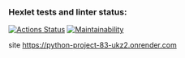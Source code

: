 ### Hexlet tests and linter status:
[![Actions Status](https://github.com/Osayanny/python-project-83/actions/workflows/hexlet-check.yml/badge.svg)](https://github.com/Osayanny/python-project-83/actions)
[![Maintainability](https://api.codeclimate.com/v1/badges/3c9bb41e1b4a1a91dbac/maintainability)](https://codeclimate.com/github/Osayanny/python-project-83/maintainability)


site https://python-project-83-ukz2.onrender.com